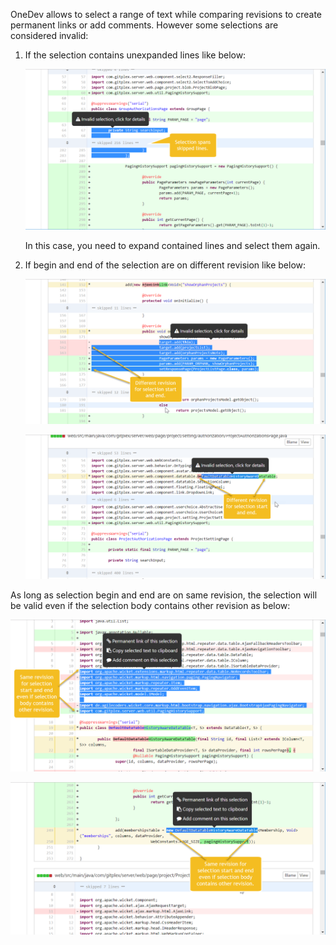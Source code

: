 OneDev allows to select a range of text while comparing revisions to create permanent links or add comments. However some selections are considered invalid:

1. If the selection contains unexpanded lines like below:

    ![invalid-selection1.png](images/invalid-selection1.png)
  
    In this case, you need to expand contained lines and select them again.
  
1. If begin and end of the selection are on different revision like below:

   ![invalid-selection2.png](images/invalid-selection2.png)
  
   ![invalid-selection3.png](images/invalid-selection3.png)

As long as selection begin and end are on same revision, the selection will be valid even if the selection body contains other revision as below:
  
   ![valid-selection1.png](images/valid-selection1.png)
  
   ![valid-selection2.png](images/valid-selection2.png)